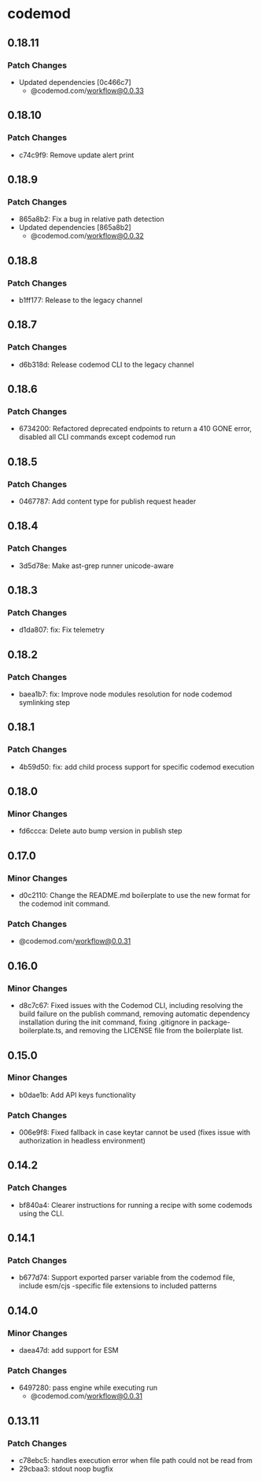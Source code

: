 # codemod

## 0.18.11

### Patch Changes

- Updated dependencies [0c466c7]
  - @codemod.com/workflow@0.0.33

## 0.18.10

### Patch Changes

- c74c9f9: Remove update alert print

## 0.18.9

### Patch Changes

- 865a8b2: Fix a bug in relative path detection
- Updated dependencies [865a8b2]
  - @codemod.com/workflow@0.0.32

## 0.18.8

### Patch Changes

- b1ff177: Release to the legacy channel

## 0.18.7

### Patch Changes

- d6b318d: Release codemod CLI to the legacy channel

## 0.18.6

### Patch Changes

- 6734200: Refactored deprecated endpoints to return a 410 GONE error, disabled all CLI commands except codemod run

## 0.18.5

### Patch Changes

- 0467787: Add content type for publish request header

## 0.18.4

### Patch Changes

- 3d5d78e: Make ast-grep runner unicode-aware

## 0.18.3

### Patch Changes

- d1da807: fix: Fix telemetry

## 0.18.2

### Patch Changes

- baea1b7: fix: Improve node modules resolution for node codemod symlinking step

## 0.18.1

### Patch Changes

- 4b59d50: fix: add child process support for specific codemod execution

## 0.18.0

### Minor Changes

- fd6ccca: Delete auto bump version in publish step

## 0.17.0

### Minor Changes

- d0c2110: Change the README.md boilerplate to use the new format for the codemod init command.

### Patch Changes

- @codemod.com/workflow@0.0.31

## 0.16.0

### Minor Changes

- d8c7c67: Fixed issues with the Codemod CLI, including resolving the build failure on the publish command, removing automatic dependency installation during the init command, fixing .gitignore in package-boilerplate.ts, and removing the LICENSE file from the boilerplate list.

## 0.15.0

### Minor Changes

- b0dae1b: Add API keys functionality

### Patch Changes

- 006e9f8: Fixed fallback in case keytar cannot be used (fixes issue with authorization in headless environment)

## 0.14.2

### Patch Changes

- bf840a4: Clearer instructions for running a recipe with some codemods using the CLI.

## 0.14.1

### Patch Changes

- b677d74: Support exported parser variable from the codemod file, include esm/cjs -specific file extensions to included patterns

## 0.14.0

### Minor Changes

- daea47d: add support for ESM

### Patch Changes

- 6497280: pass engine while executing run
  - @codemod.com/workflow@0.0.31

## 0.13.11

### Patch Changes

- c78ebc5: handles execution error when file path could not be read from
- 29cbaa3: stdout noop bugfix
